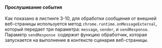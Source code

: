 #### Прослушивание события

Как показано в листинге 3-10, для обработки сообщения от внешней веб-страницы используется метод `chrome.runtime.onMessageExternal`, который передает три параметра: `message`, `sender`, и `sendResponse`. Параметр `sendResponse `содержит функцию обработчик, которая запускается на выполнение в контексте сценария веб-страницы.





